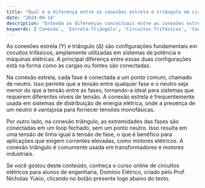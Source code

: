 ```yaml
---
title: "Qual é a diferença entre as conexões estrela e triângulo em circuitos trifásicos?"
date: "2024-09-14"
description: "Entenda as diferenças conceituais entre as conexões estrela e triângulo em circuitos trifásicos e suas aplicações práticas."
keywords: ['Conexão', 'Estrela-Triângulo', 'Circuitos Trifásicos', 'Conceito']
---
```


As conexões estrela (Y) e triângulo (Δ) são configurações fundamentais em circuitos trifásicos, amplamente utilizadas em sistemas de potência e máquinas elétricas. A principal diferença entre essas duas configurações está na forma como as cargas ou fontes são conectadas.

Na conexão estrela, cada fase é conectada a um ponto comum, chamado de neutro. Isso permite que a tensão entre qualquer fase e o neutro seja menor do que a tensão entre as fases, tornando-a ideal para sistemas que requerem diferentes níveis de tensão. A conexão estrela é frequentemente usada em sistemas de distribuição de energia elétrica, onde a presença de um neutro é vantajosa para fornecer tensões monofásicas.

Por outro lado, na conexão triângulo, as extremidades das fases são conectadas em um loop fechado, sem um ponto neutro. Isso resulta em uma tensão de linha igual à tensão de fase, o que é benéfico para aplicações que exigem correntes elevadas, como motores elétricos. A conexão triângulo é comumente usada em transformadores e motores industriais.

Se você gostou deste conteúdo, conheça o curso online de circuitos elétricos para alunos de engenharia, Domínio Elétrico, criado pelo Prof. Nicholas Yukio, clicando no botão presente logo abaixo do texto.